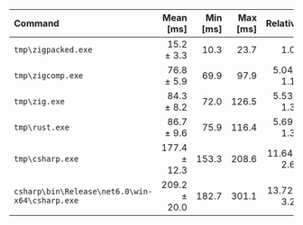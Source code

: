 | Command | Mean [ms] | Min [ms] | Max [ms] | Relative |
|:---|---:|---:|---:|---:|
| `tmp\zigpacked.exe` | 15.2 ± 3.3 | 10.3 | 23.7 | 1.00 |
| `tmp\zigcomp.exe` | 76.8 ± 5.9 | 69.9 | 97.9 | 5.04 ± 1.15 |
| `tmp\zig.exe` | 84.3 ± 8.2 | 72.0 | 126.5 | 5.53 ± 1.30 |
| `tmp\rust.exe` | 86.7 ± 9.6 | 75.9 | 116.4 | 5.69 ± 1.37 |
| `tmp\csharp.exe` | 177.4 ± 12.3 | 153.3 | 208.6 | 11.64 ± 2.62 |
| `csharp\bin\Release\net6.0\win-x64\csharp.exe` | 209.2 ± 20.0 | 182.7 | 301.1 | 13.72 ± 3.22 |
